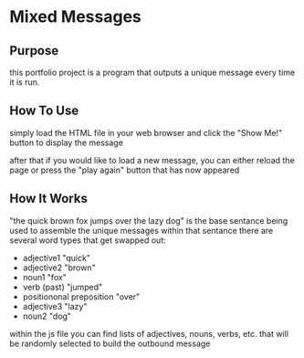 # Mixed Messages

## Purpose

this portfolio project is a program that outputs a unique message every time it is run.

## How To Use

simply load the HTML file in your web browser and click the "Show Me!" button to display the message

after that if you would like to load a new message, you can either reload the page or press the "play again" button that has now appeared

## How It Works

"the quick brown fox jumps over the lazy dog" is the base sentance being used to assemble the unique messages 
within that sentance there are several word types that get swapped out:

- adjective1 "quick"
- adjective2 "brown"
- noun1 "fox"
- verb (past) "jumped"
- positiononal preposition "over"
- adjective3 "lazy"
- noun2 "dog"

within the js file you can find lists of adjectives, nouns, verbs, etc. that will be randomly selected to build the outbound message



